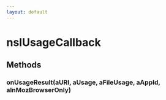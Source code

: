 ```yaml
---
layout: default
---
```


# nsIUsageCallback #

## Methods ##

### onUsageResult(aURI, aUsage, aFileUsage, aAppId, aInMozBrowserOnly) ###
